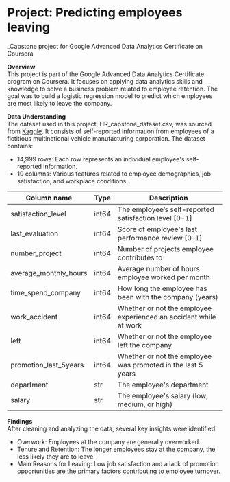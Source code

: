 # Project: Predicting employees leaving
_Capstone project for Google Advanced Data Analytics Certificate on Coursera

**Overview**  
This project is part of the Google Advanced Data Analytics Certificate program on Coursera. It focuses on applying data analytics skills and knowledge to solve a business problem related to employee retention. The goal was to build a logistic regression model to predict which employees are most likely to leave the company.

**Data Understanding**  
The dataset used in this project, HR_capstone_dataset.csv, was sourced from [Kaggle](https://www.kaggle.com/datasets/mfaisalqureshi/hr-analytics-and-job-prediction?select=HR_comma_sep.csv). It consists of self-reported information from employees of a fictitious multinational vehicle manufacturing corporation. The dataset contains:
  - 14,999 rows: Each row represents an individual employee's self-reported information.
  - 10 columns: Various features related to employee demographics, job satisfaction, and workplace conditions.

| Column name | Type | Description |
|-------------|------|-------------|
| satisfaction_level |int64 | The employee’s self-reported satisfaction level [0-1] |
| last_evaluation | int64 | Score of employee's last performance review [0–1] |
| number_project | int64 | Number of projects employee contributes to |
| average_monthly_hours | int64 | Average number of hours employee worked per month |
| time_spend_company | int64 | How long the employee has been with the company (years) |
| work_accident | int64 | Whether or not the employee experienced an accident while at work |
| left | int64 | Whether or not the employee left the company |
| promotion_last_5years | int64 | Whether or not the employee was promoted in the last 5 years |
| department | str | The employee's department |
| salary | str | The employee's salary (low, medium, or high) |  

**Findings**  
After cleaning and analyzing the data, several key insights were identified:
  - Overwork: Employees at the company are generally overworked.
  - Tenure and Retention: The longer employees stay at the company, the less likely they are to leave.
  - Main Reasons for Leaving: Low job satisfaction and a lack of promotion opportunities are the primary factors contributing to employee turnover.
